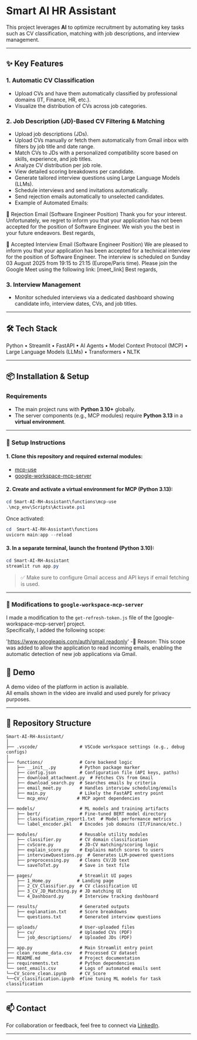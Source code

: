 # Smart AI HR Assistant 

This project leverages **AI** to optimize recruitment by automating key tasks such as CV classification, matching with job descriptions, and interview management.

---

## ✨ Key Features

### 1. Automatic CV Classification
- Upload CVs and have them automatically classified by professional domains (IT, Finance, HR, etc.).  
- Visualize the distribution of CVs across job categories.

### 2. Job Description (JD)-Based CV Filtering & Matching
- Upload job descriptions (JDs).  
- Upload CVs manually or fetch them automatically from Gmail inbox with filters by job title and date range.  
- Match CVs to JDs with a personalized compatibility score based on skills, experience, and job titles.  
- Analyze CV distribution per job role.  
- View detailed scoring breakdowns per candidate.  
- Generate tailored interview questions using Large Language Models (LLMs).  
- Schedule interviews and send invitations automatically.  
- Send rejection emails automatically to unselected candidates.
- Example of Automated Emails:

🔹 Rejection Email (Software Engineer Position)
Thank you for your interest. Unfortunately, we regret to inform you that your application has not been accepted for the position of Software Engineer. We wish you the best in your future endeavors.
Best regards,

🔹 Accepted Interview Email (Software Engineer Position)
We are pleased to inform you that your application has been accepted for a technical interview for the position of Software Engineer. The interview is scheduled on Sunday 03 August 2025 from 19:15 to 21:15 (Europe/Paris time). Please join the Google Meet using the following link: [meet_link]
Best regards,
### 3. Interview Management
- Monitor scheduled interviews via a dedicated dashboard showing candidate info, interview dates, CVs, and job titles.

---

## 🛠️ Tech Stack

Python • Streamlit • FastAPI • AI Agents • Model Context Protocol (MCP) • Large Language Models (LLMs) • Transformers • NLTK

---

## 📦 Installation & Setup

### Requirements
- The main project runs with **Python 3.10+** globally.  
- The server components (e.g., MCP modules) require **Python 3.13** in a **virtual environment**.

---

### 🔧 Setup Instructions

#### 1. Clone this repository and required external modules:

- [mcp-use](https://github.com/mcp-use/mcp-use)  
- [google-workspace-mcp-server](https://github.com/epaproditus/google-workspace-mcp-server)

#### 2. Create and activate a virtual environment for MCP (Python 3.13):

```powershell
cd Smart-AI-RH-Assistant\functions\mcp-use
.\mcp_env\Scripts\Activate.ps1
```

Once activated:

```powershell
cd  Smart-AI-RH-Assistant\functions
uvicorn main:app --reload
```

#### 3. In a separate terminal, launch the frontend (Python 3.10):

```powershell
cd Smart-AI-RH-Assistant
streamlit run app.py
```

> ✅ Make sure to configure Gmail access and API keys if email fetching is used.

---
### 🔧 Modifications to `google-workspace-mcp-server`

I made a modification to the `get-refresh-token.js` file of the [google-workspace-mcp-server] project.  
Specifically, I added the following scope:

'https://www.googleapis.com/auth/gmail.readonly'
-📌 Reason:
This scope was added to allow the application to read incoming emails, enabling the automatic detection of new job applications via Gmail.


## 📎 Demo

A  demo video of the platform in action is available.  
All emails shown in the video are invalid and used purely for privacy purposes.

---

## 📂 Repository Structure 

```
Smart-AI-RH-Assistant/
│
├── .vscode/                # VSCode workspace settings (e.g., debug configs)
│
├── functions/              # Core backend logic
│   ├── __init__.py         # Python package marker
│   ├── config.json         # Configuration file (API keys, paths)
│   ├── download_attachment.py  # Fetches CVs from Gmail
│   ├── download_search.py  # Searches emails by criteria
│   ├── email_meet.py       # Handles interview scheduling/emails
│   ├── main.py             # Likely the FastAPI entry point
│   └── mcp_env/           # MCP agent dependencies
│
├── models/                 # ML models and training artifacts
│   ├── bert/               # Fine-tuned BERT model directory
│   ├── classification_report1.txt  # Model performance metrics
│   └── label_encoder.pkl   # Encodes job domains (IT/Finance/etc.)
│
├── modules/                # Reusable utility modules
│   ├── classifier.py       # CV domain classification
│   ├── cvScore.py          # JD-CV matching/scoring logic
│   ├── explain_score.py    # Explains match scores to users
│   ├── interviewQuestions.py  # Generates LLM-powered questions
│   ├── preprocessing.py    # Cleans CV/JD text
│   └── saveToTxt.py        # Save in text file
│
├── pages/                  # Streamlit UI pages
│   ├── 1_Home.py          # Landing page
│   ├── 2_CV_Classifier.py  # CV classification UI
│   ├── 3_CV_JD_Matching.py # JD matching UI
│   └── 4_Dashboard.py      # Interview tracking dashboard
│
├── results/                # Generated outputs
│   ├── explanation.txt     # Score breakdowns 
│   └── questions.txt       # Generated interview questions
│
├── uploads/                # User-uploaded files
│   ├── cv/                 # Uploaded CVs (PDF)
│   └── job_descriptions/   # Uploaded JDs (PDF)
│
├── app.py                  # Main Streamlit entry point
├── clean_resume_data.csv   # Processed CV dataset
├── README.md               # Project documentation
├── requirements.txt        # Python dependencies
└── sent_emails.csv         # Logs of automated emails sent
└──CV_Score_clean.ipynb     # CV_Score
└──CV_classification.ipynb  #fine tuning ML models for task classification

```

---

## 📫 Contact

For collaboration or feedback, feel free to connect via [LinkedIn](https://www.linkedin.com/in/rami-ben-amor).

---

